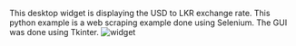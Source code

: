 This desktop widget is displaying the USD to LKR exchange rate. This python example is a web scraping example done using Selenium. The GUI was done using Tkinter. 
![widget](https://github.com/ashanuyangoda/USD_to_LKR_Widget/assets/63528169/b8cbec45-f327-470f-8d86-bccc9831e931)
